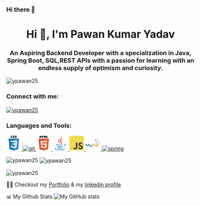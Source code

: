 ### Hi there 👋
 <h1 align="center">Hi 👋, I'm Pawan Kumar Yadav</h1>
<h3 align="center">An Aspiring Backend Developer with a specialization in Java, Spring Boot, SQL,REST APIs with a passion for learning with an endless supply of optimism and curiosity.</h3>

<p align="left"> <img src="https://komarev.com/ghpvc/?username=ypawan25&label=Profile%20views&color=0e75b6&style=flat" alt="ypawan25" /> </p>

<h3 align="left">Connect with me:</h3>
<p align="left">
<a href="https://linkedin.com/in/ypawan25" target="blank"><img align="center" src="https://raw.githubusercontent.com/rahuldkjain/github-profile-readme-generator/master/src/images/icons/Social/linked-in-alt.svg" alt="ypawan25" height="30" width="40" /></a>
</p>

<h3 align="left">Languages and Tools:</h3>
<p align="left"> <a href="https://www.w3schools.com/css/" target="_blank" rel="noreferrer"> <img src="https://raw.githubusercontent.com/devicons/devicon/master/icons/css3/css3-original-wordmark.svg" alt="css3" width="40" height="40"/> </a> <a href="https://git-scm.com/" target="_blank" rel="noreferrer"> <img src="https://www.vectorlogo.zone/logos/git-scm/git-scm-icon.svg" alt="git" width="40" height="40"/> </a> <a href="https://www.w3.org/html/" target="_blank" rel="noreferrer"> <img src="https://raw.githubusercontent.com/devicons/devicon/master/icons/html5/html5-original-wordmark.svg" alt="html5" width="40" height="40"/> </a> <a href="https://www.java.com" target="_blank" rel="noreferrer"> <img src="https://raw.githubusercontent.com/devicons/devicon/master/icons/java/java-original.svg" alt="java" width="40" height="40"/> </a> <a href="https://developer.mozilla.org/en-US/docs/Web/JavaScript" target="_blank" rel="noreferrer"> <img src="https://raw.githubusercontent.com/devicons/devicon/master/icons/javascript/javascript-original.svg" alt="javascript" width="40" height="40"/> </a> <a href="https://www.mysql.com/" target="_blank" rel="noreferrer"> <img src="https://raw.githubusercontent.com/devicons/devicon/master/icons/mysql/mysql-original-wordmark.svg" alt="mysql" width="40" height="40"/> </a> <a href="https://spring.io/" target="_blank" rel="noreferrer"> <img src="https://www.vectorlogo.zone/logos/springio/springio-icon.svg" alt="spring" width="40" height="40"/> </a> </p>

<p><img align="left" src="https://github-readme-stats.vercel.app/api/top-langs?username=ypawan25&show_icons=true&locale=en&layout=compact" alt="ypawan25" /></p>

<p>&nbsp;<img align="center" src="https://github-readme-stats.vercel.app/api?username=ypawan25&show_icons=true&locale=en" alt="ypawan25" /></p>

<p><img align="center" src="https://github-readme-streak-stats.herokuapp.com/?user=ypawan25&" alt="ypawan25" /></p>


👨‍💻 Checkout my [Portfolio](https://ypawan25.github.io/) & my [linkedin profile](https://www.linkedin.com/in/ypawan25/)





📊 My Github Stats
![My  GitHub stats](https://github-readme-stats.vercel.app/api?username=Ypawan25&show_icons=true&theme=radical)


